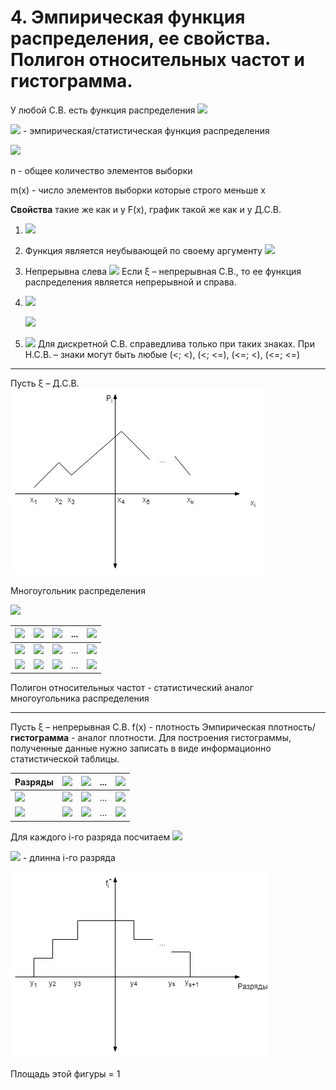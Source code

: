 # 4. Эмпирическая функция распределения, ее свойства. Полигон относительных частот и гистограмма.

У любой С.В. есть функция распределения
![](https://latex.codecogs.com/svg.latex?F_{\xi}(x)=P(\xi<x),&space;x\in&space;R)

![](https://latex.codecogs.com/svg.latex?F^{*}(x)) - эмпирическая/статистическая функция распределения

![](https://latex.codecogs.com/svg.latex?F_{n}^{*}(x)=P^{*}(\xi<x)=\frac{m(x)}{n}) 

n - общее количество элементов выборки

m(x) - число элементов выборки которые строго меньше x

**Свойства** такие же как и у F(x), график такой же как и у Д.С.В.
1. ![](https://latex.codecogs.com/svg.latex?0\leq&space;F^{*}(x)\leq&space;1)
2. Функция является неубывающей по своему аргументу ![](https://latex.codecogs.com/svg.latex?x_{1}<x_{2}&space;\rightarrow&space;F(x_{1})\leq&space;F(x_{2}))
3. Непрерывна слева
![](https://latex.codecogs.com/svg.latex?\lim_{x\rightarrow&space;x_{0}-0}F(x)=F(x_{0}))
Если ξ – непрерывная С.В., то ее функция распределения является непрерывной и справа.
4. ![](https://latex.codecogs.com/svg.latex?\lim_{x\rightarrow-\infty}F(x)=0)

    ![](https://latex.codecogs.com/svg.latex?\lim_{x\rightarrow+\infty}F(x)=1)
5. ![](https://latex.codecogs.com/svg.latex?P(\alpha\leq\xi\leq\beta)=F(\beta)-F(\alpha))
Для дискретной С.В. справедлива только при таких знаках. При Н.С.В. – знаки могут быть любые (<; <), (<; <=), (<=; <), (<=; <=)

_________
Пусть ξ – Д.С.В.
![](../../images/Mathematical-statistics/ticket04-1.png)

Многоугольник распределения

![](https://latex.codecogs.com/svg.latex?k\leq&space;n)

| ![](https://latex.codecogs.com/svg.latex?x_{i})                     | ![](https://latex.codecogs.com/svg.latex?x_{1})     | ![](https://latex.codecogs.com/svg.latex?x_{2})     | ... | ![](https://latex.codecogs.com/svg.latex?x_{k})     |
|---------------------------------------------------------------------|-----------------------------------------------------|-----------------------------------------------------|-----|-----------------------------------------------------|
| ![](https://latex.codecogs.com/svg.latex?n_{i})                     | ![](https://latex.codecogs.com/svg.latex?n_{1})     | ![](https://latex.codecogs.com/svg.latex?n_{2})     | ... | ![](https://latex.codecogs.com/svg.latex?n_{k})     |
| ![](https://latex.codecogs.com/svg.latex?P_{i}^{*}=\frac{n_{i}}{n}) | ![](https://latex.codecogs.com/svg.latex?P_{1}^{*}) | ![](https://latex.codecogs.com/svg.latex?P_{2}^{*}) | ... | ![](https://latex.codecogs.com/svg.latex?P_{k}^{*}) |

Полигон относительных частот - статистический аналог многоугольника распределения 
_________

Пусть ξ – непрерывная С.В.
f(x) - плотность
Эмпирическая плотность/**гистограмма** - аналог плотности.
Для построения гистограммы, полученные данные нужно записать в виде информационно статистической таблицы.

| Разряды           | ![](https://latex.codecogs.com/svg.latex?[y_{1},y_{2}]) | ![](https://latex.codecogs.com/svg.latex?[y_{2},y_{3}]) | ... | ![](https://latex.codecogs.com/svg.latex?[y_{s},y_{s+1}]) |
|------------------|----------------|------------|-----|---------------|
| ![](https://latex.codecogs.com/svg.latex?L_{i})     | ![](https://latex.codecogs.com/svg.latex?L_{1})     | ![](https://latex.codecogs.com/svg.latex?L_{2})     | ... | ![](https://latex.codecogs.com/svg.latex?L_{s})        |
| ![](https://latex.codecogs.com/svg.latex?L_{i}^{*}=\frac{L_{i}}{n}) | ![](https://latex.codecogs.com/svg.latex?L_{1}^{*})   | ![](https://latex.codecogs.com/svg.latex?L_{2}^{*})   | ... | ![](https://latex.codecogs.com/svg.latex?L_{s}^{*})       |

Для каждого i-го разряда посчитаем ![](https://latex.codecogs.com/svg.latex?f_{i}^{*}=\frac{{l_{i}}}{n*\Delta&space;i})

![](https://latex.codecogs.com/svg.latex?\Delta&space;i=y_{i&plus;1}-y_{i}) - длинна i-го разряда

![](../../images/Mathematical-statistics/ticket04-2.png)

Площадь этой фигуры = 1
